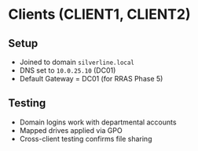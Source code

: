 # Clients (CLIENT1, CLIENT2)

## Setup
- Joined to domain `silverline.local`
- DNS set to `10.0.25.10` (DC01)
- Default Gateway = DC01 (for RRAS Phase 5)

## Testing
- Domain logins work with departmental accounts
- Mapped drives applied via GPO
- Cross-client testing confirms file sharing

